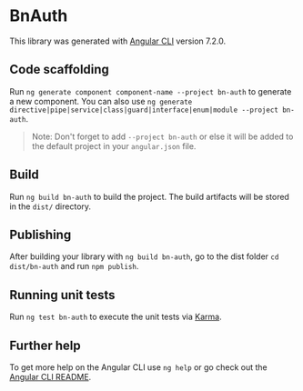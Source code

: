 # BnAuth

This library was generated with [Angular CLI](https://github.com/angular/angular-cli) version 7.2.0.

## Code scaffolding

Run `ng generate component component-name --project bn-auth` to generate a new component. You can also use `ng generate directive|pipe|service|class|guard|interface|enum|module --project bn-auth`.

> Note: Don't forget to add `--project bn-auth` or else it will be added to the default project in your `angular.json` file.

## Build

Run `ng build bn-auth` to build the project. The build artifacts will be stored in the `dist/` directory.

## Publishing

After building your library with `ng build bn-auth`, go to the dist folder `cd dist/bn-auth` and run `npm publish`.

## Running unit tests

Run `ng test bn-auth` to execute the unit tests via [Karma](https://karma-runner.github.io).

## Further help

To get more help on the Angular CLI use `ng help` or go check out the [Angular CLI README](https://github.com/angular/angular-cli/blob/master/README.md).
